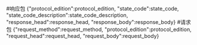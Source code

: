 #响应包
 {"protocol_edition":protocol_edition,
 "state_code":state_code,
 "state_code_description":state_code_description,
  "response_head":response_head,
  "response_body":response_body}
#请求包
 {"request_method":request_method,
 "protocol_edition":protocol_edition,
  "request_head":request_head,
  "request_body":request_body}